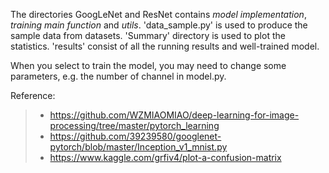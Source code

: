 The directories GoogLeNet and ResNet contains _model implementation_, _training main function_ and _utils_. 'data_sample.py' is used to produce the sample data from datasets. 'Summary' directory is used to plot the statistics. 'results' consist of all the running results and well-trained model.

When you select to train the model, you may need to change some parameters, e.g. the number of channel in model.py.

Reference:
> * https://github.com/WZMIAOMIAO/deep-learning-for-image-processing/tree/master/pytorch_learning
> * https://github.com/39239580/googlenet-pytorch/blob/master/Inception_v1_mnist.py
> * https://www.kaggle.com/grfiv4/plot-a-confusion-matrix
